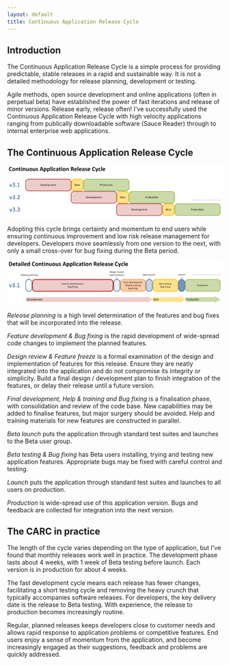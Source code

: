 ```yaml
---
layout: default
title: Continuous Application Release Cycle
---
```


## Introduction

The Continuous Application Release Cycle
is a simple process for providing predictable, stable releases in a rapid and
sustainable way. It is not a detailed methodology for release planning,
development or testing.

Agile methods, open source development and online
applications (often in perpetual beta) have established the power of fast
iterations and release of minor versions. Release early, release often! I've
successfully used the Continuous Application Release Cycle with high velocity
applications ranging from publically downloadable software (Sauce Reader)
through to internal enterprise web applications.

## The Continuous Application Release Cycle

<a
  href="/v2/blog/2007/12/ContinuousApplicationReleaseCycle.png"><img
  src="/v2/blog/2007/12/ContinuousApplicationReleaseCycle-Inline.png"
  style="border:0"/></a>

Adopting this cycle brings certainty and
momentum to end users while ensuring continuous improvement and low risk
release management for developers. Developers move seamlessly from one version
to the next, with only a small cross-over for bug fixing during the Beta
period.

<a
  href="/v2/blog/2007/12/DetailedContinuousApplicationReleaseCycle.png"><img
  src="/v2/blog/2007/12/DetailedContinuousApplicationReleaseCycle-Inline.png"
  style="border:0"/></a>

*Release planning* is a high level determination of the features and bug fixes
that will be incorporated into the release.

*Feature development &amp; Bug fixing* is the rapid development of wide-spread
code changes to implement the planned features.

*Design review &amp; Feature freeze* is a formal examination of the design and
implementation of features for this release. Ensure they are neatly integrated
into the application and do not compromise its integrity or simplicity. Build a
final design / development plan to finish integration of the features, or delay
their release until a future version.

*Final development, Help &amp; training and Bug fixing* is a finalisation
phase, with consolidation and review of the code base. New capabilities may be
added to finalise features, but major surgery should be avoided. Help and
training materials for new features are constructed in parallel.

*Beta launch* puts the application through standard test suites and launches to
the Beta user group.

*Beta testing &amp; Bug fixing* has Beta users installing, trying and testing
new application features. Appropriate bugs may be fixed with careful control
and testing.

*Launch* puts the application through standard test suites and launches to all
users on production.

*Production* is wide-spread use of this application version. Bugs and feedback
are collected for integration into the next version.

## The CARC in practice

The length of the
cycle varies depending on the type of application, but I've found that monthly
releases work well in practice. The development phase lasts about 4 weeks, with
1 week of Beta testing before launch. Each version is in production for about 4
weeks. 

The fast development cycle means each release has fewer changes,
facilitating a short testing cycle and removing the heavy crunch that typically
accompanies software releases. For developers, the key delivery date is the
release to Beta testing. With experience, the release to production becomes
increasingly routine.

Regular, planned releases keeps developers close to
customer needs and allows rapid response to application problems or competitive
features. End users enjoy a sense of momentum from the application, and become
increasingly engaged as their suggestions, feedback and problems are quickly
addressed.
